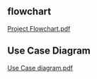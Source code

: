 ## flowchart
[Project Flowchart.pdf](https://github.com/Shantanu3107/m1_project-goal_/files/8035314/Project.Flowchart.pdf)


## Use Case Diagram
[Use Case diagram.pdf](https://github.com/Shantanu3107/m1_project-goal_/files/8035310/Use.Case.diagram.pdf)


